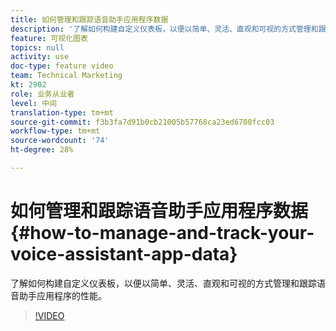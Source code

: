 ```yaml
---
title: 如何管理和跟踪语音助手应用程序数据
description: '了解如何构建自定义仪表板，以便以简单、灵活、直观和可视的方式管理和跟踪语音助手应用程序的性能。 '
feature: 可视化图表
topics: null
activity: use
doc-type: feature video
team: Technical Marketing
kt: 2902
role: 业务从业者
level: 中间
translation-type: tm+mt
source-git-commit: f3b3fa7d91b0cb21005b57768ca23ed6700fcc03
workflow-type: tm+mt
source-wordcount: '74'
ht-degree: 28%

---
```



# 如何管理和跟踪语音助手应用程序数据 {#how-to-manage-and-track-your-voice-assistant-app-data}

了解如何构建自定义仪表板，以便以简单、灵活、直观和可视的方式管理和跟踪语音助手应用程序的性能。

>[!VIDEO](https://video.tv.adobe.com/v/27224/?quality=9)
